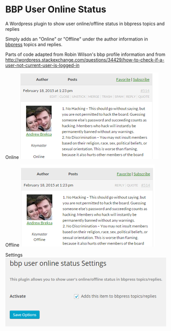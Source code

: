 # BBP User Online Status
A Wordpress plugin to show user online/offline status in bbpress topics and replies

Simply adds an "Online" or "Offline" under the author information in [bbpress](https://bbpress.org/) topics and replies.

Parts of code adapted from Robin Wilson's bbp profile information and from http://wordpress.stackexchange.com/questions/34429/how-to-check-if-a-user-not-current-user-is-logged-in

Online
![Online](assets/screenshot-1.png)

Offline
![Offline](assets/screenshot-2.png)

Settings
![Settings](assets/screenshot-3.png)
